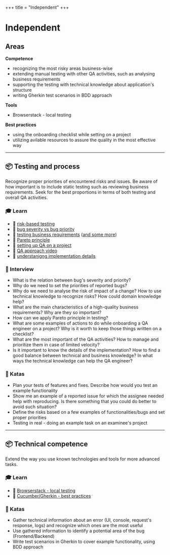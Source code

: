 +++
title = "Independent"
+++

# Independent

## Areas

**Competence**

- recognizing the most risky areas business-wise
- extending manual testing with other QA activities, such as analysing business requirements
- supporting the testing with technical knowledge about application's structure
- writing Gherkin test scenarios in BDD approach

**Tools**

- Browserstack - local testing

**Best practices**

- using the onboarding checklist while setting on a project
- utilizing avilable resources to assure the quality in the most effective way

---

## 📦 Testing and process

Recognize proper priorities of encountered risks and issues. Be aware of how important is to include static testing such as reviewing business requirements. Seek for the best proportions in terms of both testing and overall QA activities.

### 🎓 Learn

- 📗 [risk-based testing](https://www.stickyminds.com/article/risk-based-testing-test-only-what-matters-0)
- 📗 [bug severity vs bug priority](https://www.browserstack.com/guide/bug-severity-vs-priority)
- 📗 [testing business requirements](https://techbeacon.com/app-dev-testing/5-key-attributes-requirements-testing-know-you-code) ([and some more](https://djangostars.com/blog/testing-qa-requirements/))
- 📗 [Pareto principle](https://qarea.com/blog/understanding-pareto-principle-use-software-development)
- 📗 [setting up QA on a project](https://github.com/Selleo/selleo_best_practices/blob/master/quality_assurance/qa_setup_on_project.md)
- 📗 [QA approach video](https://www.youtube.com/watch?v=JYk6p5it6dk&feature=emb_title&ab_channel=SelleoSoftwareOutsourcing)
- 📗 [understanigng implementation details](https://sqa.stackexchange.com/questions/8110/how-much-should-a-tester-understand-and-rely-on-implementation-details)

### 🎤 Interview

- What is the relation between bug's severity and priority?
- Why do we need to set the priorities of reported bugs?
- Why do we need to analyse the risk of impact of a change? How to use technical knowledge to recognize risks? How could domain knowledge help?
- What are the main characteristics of a high-quality business requirements? Why are they so important?
- How can we apply Pareto principle in testing?
- What are some examples of actions to do while onboarding a QA engineer on a project? Why is it worth to keep those things written on a checklist?
- What are the most important of the QA activities? How to manage and prioritize them in case of limited velocity?
- Is it important to know the details of the implementation? How to find a good balance between technical and business knowledge? In what ways the technical knowledge can help the QA engineer?

### 📝 Katas

- Plan your tests of features and fixes. Describe how would you test an example functionality
- Show me an example of a reported issue for which the assignee needed help with reproducing. Is there something that you could do better to avoid such situation?
- Define the risks based on a few examples of functionalities/bugs and set proper priorities
- Testing in real - doing an example task on an examinee's project

---

## 📦 Technical competence

Extend the way you use known technologies and tools for more advanced tasks.

### 🎓 Learn

- 📗 [Browserstack - local testing](https://www.browserstack.com/docs/live/local-testing)
- 📗 [Cucumber/Gherkin - best practices](https://automationpanda.com/2017/01/30/bdd-101-writing-good-gherkin/)

### 📝 Katas

- Gather technical information about an error (UI, console, request's response, logs) and recognize which ones are the most useful
- Use gathered information to identify a potential area of the bug (Frontend/Backend)
- Write test scenarios in Gherkin to cover example functionality, using BDD approach